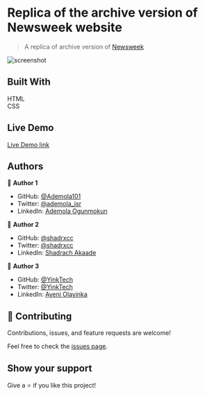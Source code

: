 # Replica of the archive version of Newsweek website
> A replica of archive version of [Newsweek](https://web.archive.org/web/20210120125445/https://www.newsweek.com/) 

![screenshot]()

## Built With 
HTML <br> CSS

## Live Demo

[Live Demo link](https://ademola101.github.io/Bootstrap-Milestone/)

## Authors

👤 **Author 1**

- GitHub: [@Ademola101](https://github.com/Ademola101)
- Twitter: [@ademola_isr](https://twitter.com/ademola_isr)
- LinkedIn: [Ademola Ogunmokun](https://linkedin.com/in/ademola-ogunmokun-492575203)

👤 **Author 2**

- GitHub: [@shadrxcc](https://github.com/shadrxcc)
- Twitter: [@shadrxcc](https://twitter.com/shadrxcc)
- LinkedIn: [Shadrach Akaade](https://www.linkedin.com/in/shadrach-akaade-24a375189/)

👤 **Author 3**

- GitHub: [@YinkTech](https://github.com/yinktech)
- Twitter: [@YinkTech](https://twitter.com/yinktech)
- LinkedIn: [Ayeni Olayinka](https://www.linkedin.com/in/ayeni-olayinka-726181134/)

## 🤝 Contributing

Contributions, issues, and feature requests are welcome!

Feel free to check the [issues page](https://github.com/Ademola101/Bootsrao-Milestone/issues).

## Show your support

Give a ⭐️ if you like this project!


